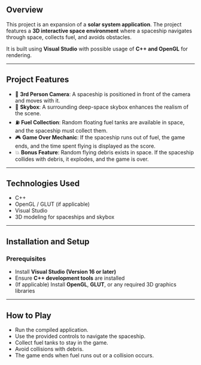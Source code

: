 ## Overview
This project is an expansion of a **solar system application**. The project features a **3D interactive space environment** where a spaceship navigates through space, collects fuel, and avoids obstacles.

It is built using **Visual Studio** with possible usage of **C++ and OpenGL** for rendering.

---

## **Project Features**
- 🚀 **3rd Person Camera**: A spaceship is positioned in front of the camera and moves with it.
- 🌌 **Skybox**: A surrounding deep-space skybox enhances the realism of the scene.
- ⛽ **Fuel Collection**: Random floating fuel tanks are available in space, and the spaceship must collect them.
- 🎮 **Game Over Mechanic**: If the spaceship runs out of fuel, the game ends, and the time spent flying is displayed as the score.
- 💥 **Bonus Feature**: Random flying debris exists in space. If the spaceship collides with debris, it explodes, and the game is over.

---

## Technologies Used
- C++
- OpenGL / GLUT (if applicable)
- Visual Studio
- 3D modeling for spaceships and skybox

---

## **Installation and Setup**
### **Prerequisites**
- Install **Visual Studio (Version 16 or later)**
- Ensure **C++ development tools** are installed
- (If applicable) Install **OpenGL**, **GLUT**, or any required 3D graphics libraries

---

## How to Play
- Run the compiled application.
- Use the provided controls to navigate the spaceship.
- Collect fuel tanks to stay in the game.
- Avoid collisions with debris.
- The game ends when fuel runs out or a collision occurs.

